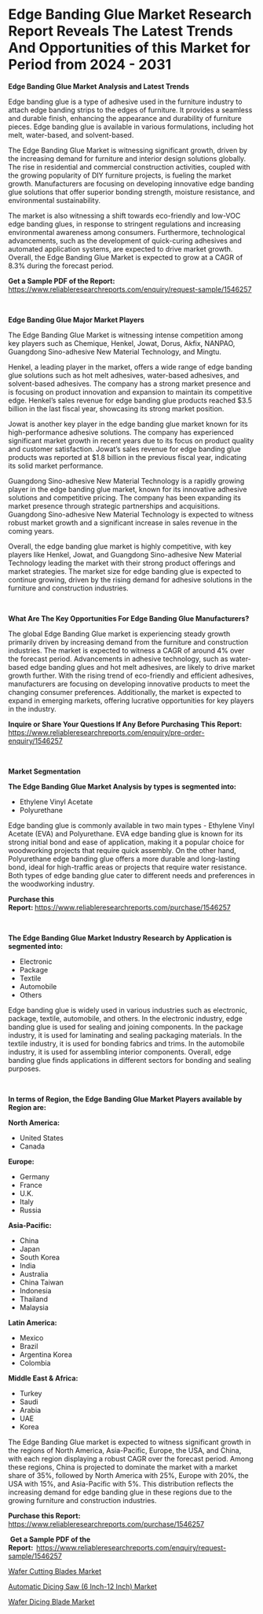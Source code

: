 <p><h1>Edge Banding Glue Market Research Report Reveals The Latest Trends And Opportunities of this Market for Period from 2024 - 2031</h1></p><p><strong>Edge Banding Glue Market Analysis and Latest Trends</strong></p>
<p><p>Edge banding glue is a type of adhesive used in the furniture industry to attach edge banding strips to the edges of furniture. It provides a seamless and durable finish, enhancing the appearance and durability of furniture pieces. Edge banding glue is available in various formulations, including hot melt, water-based, and solvent-based.</p><p>The Edge Banding Glue Market is witnessing significant growth, driven by the increasing demand for furniture and interior design solutions globally. The rise in residential and commercial construction activities, coupled with the growing popularity of DIY furniture projects, is fueling the market growth. Manufacturers are focusing on developing innovative edge banding glue solutions that offer superior bonding strength, moisture resistance, and environmental sustainability.</p><p>The market is also witnessing a shift towards eco-friendly and low-VOC edge banding glues, in response to stringent regulations and increasing environmental awareness among consumers. Furthermore, technological advancements, such as the development of quick-curing adhesives and automated application systems, are expected to drive market growth. Overall, the Edge Banding Glue Market is expected to grow at a CAGR of 8.3% during the forecast period.</p></p>
<p><strong>Get a Sample PDF of the Report:&nbsp;</strong> <a href="https://www.reliableresearchreports.com/enquiry/request-sample/1546257">https://www.reliableresearchreports.com/enquiry/request-sample/1546257</a></p>
<p>&nbsp;</p>
<p><strong>Edge Banding Glue Major Market Players</strong></p>
<p><p>The Edge Banding Glue Market is witnessing intense competition among key players such as Chemique, Henkel, Jowat, Dorus, Akfix, NANPAO, Guangdong Sino-adhesive New Material Technology, and Mingtu. </p><p>Henkel, a leading player in the market, offers a wide range of edge banding glue solutions such as hot melt adhesives, water-based adhesives, and solvent-based adhesives. The company has a strong market presence and is focusing on product innovation and expansion to maintain its competitive edge. Henkel’s sales revenue for edge banding glue products reached $3.5 billion in the last fiscal year, showcasing its strong market position. </p><p>Jowat is another key player in the edge banding glue market known for its high-performance adhesive solutions. The company has experienced significant market growth in recent years due to its focus on product quality and customer satisfaction. Jowat’s sales revenue for edge banding glue products was reported at $1.8 billion in the previous fiscal year, indicating its solid market performance.</p><p>Guangdong Sino-adhesive New Material Technology is a rapidly growing player in the edge banding glue market, known for its innovative adhesive solutions and competitive pricing. The company has been expanding its market presence through strategic partnerships and acquisitions. Guangdong Sino-adhesive New Material Technology is expected to witness robust market growth and a significant increase in sales revenue in the coming years. </p><p>Overall, the edge banding glue market is highly competitive, with key players like Henkel, Jowat, and Guangdong Sino-adhesive New Material Technology leading the market with their strong product offerings and market strategies. The market size for edge banding glue is expected to continue growing, driven by the rising demand for adhesive solutions in the furniture and construction industries.</p></p>
<p>&nbsp;</p>
<p><strong>What Are The Key Opportunities For Edge Banding Glue Manufacturers?</strong></p>
<p><p>The global Edge Banding Glue market is experiencing steady growth primarily driven by increasing demand from the furniture and construction industries. The market is expected to witness a CAGR of around 4% over the forecast period. Advancements in adhesive technology, such as water-based edge banding glues and hot melt adhesives, are likely to drive market growth further. With the rising trend of eco-friendly and efficient adhesives, manufacturers are focusing on developing innovative products to meet the changing consumer preferences. Additionally, the market is expected to expand in emerging markets, offering lucrative opportunities for key players in the industry.</p></p>
<p><strong>Inquire or Share Your Questions If Any Before Purchasing This Report:</strong> <a href="https://www.reliableresearchreports.com/enquiry/pre-order-enquiry/1546257">https://www.reliableresearchreports.com/enquiry/pre-order-enquiry/1546257</a></p>
<p>&nbsp;</p>
<p><strong>Market Segmentation</strong></p>
<p><strong>The Edge Banding Glue Market Analysis by types is segmented into:</strong></p>
<p><ul><li>Ethylene Vinyl Acetate</li><li>Polyurethane</li></ul></p>
<p><p>Edge banding glue is commonly available in two main types - Ethylene Vinyl Acetate (EVA) and Polyurethane. EVA edge banding glue is known for its strong initial bond and ease of application, making it a popular choice for woodworking projects that require quick assembly. On the other hand, Polyurethane edge banding glue offers a more durable and long-lasting bond, ideal for high-traffic areas or projects that require water resistance. Both types of edge banding glue cater to different needs and preferences in the woodworking industry.</p></p>
<p><strong>Purchase this Report:&nbsp;</strong><a href="https://www.reliableresearchreports.com/purchase/1546257">https://www.reliableresearchreports.com/purchase/1546257</a></p>
<p>&nbsp;</p>
<p><strong>The Edge Banding Glue Market Industry Research by Application is segmented into:</strong></p>
<p><ul><li>Electronic</li><li>Package</li><li>Textile</li><li>Automobile</li><li>Others</li></ul></p>
<p><p>Edge banding glue is widely used in various industries such as electronic, package, textile, automobile, and others. In the electronic industry, edge banding glue is used for sealing and joining components. In the package industry, it is used for laminating and sealing packaging materials. In the textile industry, it is used for bonding fabrics and trims. In the automobile industry, it is used for assembling interior components. Overall, edge banding glue finds applications in different sectors for bonding and sealing purposes.</p></p>
<p>&nbsp;</p>
<p><strong>In terms of Region, the Edge Banding Glue Market Players available by Region are:</strong></p>
<p>
    <p> <strong> North America: </strong>
        <ul>
            <li>United States</li>
            <li>Canada</li>
        </ul>
        </p> 
    <p> <strong> Europe: </strong>
        <ul>
            <li>Germany</li>
            <li>France</li>
            <li>U.K.</li>
            <li>Italy</li>
            <li>Russia</li>
        </ul>
        </p> 
    <p> <strong> Asia-Pacific: </strong>
        <ul>
            <li>China</li>
            <li>Japan</li>
            <li>South Korea</li>
            <li>India</li>
            <li>Australia</li>
            <li>China Taiwan</li>
            <li>Indonesia</li>
            <li>Thailand</li>
            <li>Malaysia</li>
        </ul>
        </p> 
    <p> <strong> Latin America: </strong>
        <ul>
            <li>Mexico</li>
            <li>Brazil</li>
            <li>Argentina Korea</li>
            <li>Colombia</li>
        </ul>
        </p> 
    <p> <strong> Middle East & Africa: </strong>
        <ul>
            <li>Turkey</li>
            <li>Saudi</li>
            <li>Arabia</li>
            <li>UAE</li>
            <li>Korea</li>
        </ul>
    </p>
    </p>
<p><p>The Edge Banding Glue market is expected to witness significant growth in the regions of North America, Asia-Pacific, Europe, the USA, and China, with each region displaying a robust CAGR over the forecast period. Among these regions, China is projected to dominate the market with a market share of 35%, followed by North America with 25%, Europe with 20%, the USA with 15%, and Asia-Pacific with 5%. This distribution reflects the increasing demand for edge banding glue in these regions due to the growing furniture and construction industries.</p></p>
<p><strong>Purchase this Report: </strong><a href="https://www.reliableresearchreports.com/purchase/1546257">https://www.reliableresearchreports.com/purchase/1546257</a></p>
<p>&nbsp;<strong>Get a Sample PDF of the Report:&nbsp;&nbsp;</strong><a href="https://www.reliableresearchreports.com/enquiry/request-sample/1546257">https://www.reliableresearchreports.com/enquiry/request-sample/1546257</a></p>
<p><strong></strong></p>
<p><p><a href="https://view.publitas.com/reportprime-1/global-wafer-cutting-blades-market-size-and-market-trends-insights-and-projections-from-2023-to-2030/">Wafer Cutting Blades Market</a></p><p><a href="https://view.publitas.com/reportprime-1/automatic-dicing-saw-6-inch-12-inch-market-size-growth-outlook-from-2023-to-2030-projecting-at-markets-trends-analysis-by-application-regional-outlook-and-revenue/">Automatic Dicing Saw (6 Inch-12 Inch) Market</a></p><p><a href="https://view.publitas.com/reportprime-1/wafer-dicing-blade-market-size-share-trends-analysis-report-by-material-by-type-by-end-user-by-region-and-segment-forecasts-2023-2030/">Wafer Dicing Blade Market</a></p></p>